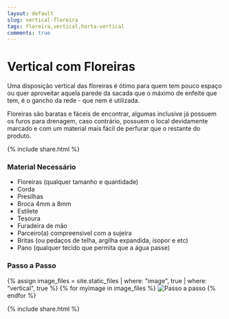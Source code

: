 ```yaml
---
layout: default
slug: vertical-floreira
tags: floreira,vertical,horta-vertical
comments: true
---
```

# Vertical com Floreiras

Uma disposição vertical das floreiras é ótimo para quem tem pouco espaço ou quer aproveitar aquela parede 
da sacada que o máximo de enfeite que tem, é o gancho da rede - que nem é utilizada.

Floreiras são baratas e fáceis de encontrar, algumas inclusive já possuem os furos para drenagem, caso 
contrário, possuem o local devidamente marcado e com um material mais fácil de perfurar que o restante do
produto.

{% include share.html %}

### Material Necessário
- Floreiras (qualquer tamanho e quantidade)
- Corda
- Presilhas
- Broca 4mm a 8mm
- Estilete
- Tesoura
- Furadeira de mão
- Parceiro(a) compreensivel com a sujeira
- Britas (ou pedaços de telha, argilha expandida, isopor e etc)
- Pano (qualquer tecido que permita que a água passe)
	
### Passo a Passo

{% assign image_files = site.static_files | where: "image", true | where: "vertical", true %}
{% for myimage in image_files %}
<img src="{{ myimage.path }}" alt="Passo a passo" class="img-responsive thumbnail">
{% endfor %}

{% include share.html %}
